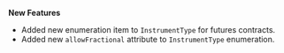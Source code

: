 **New Features**

* Added new enumeration item to `InstrumentType` for futures contracts.
* Added new `allowFractional` attribute to `InstrumentType` enumeration.
